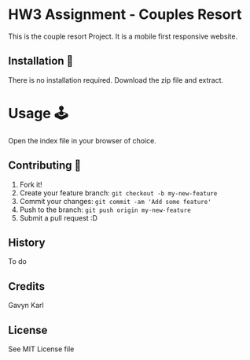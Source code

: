 # HW3 Assignment - Couples Resort

This is the couple resort Project. It is a mobile first responsive website.

## Installation 📁

There is no installation required. Download the zip file and extract.

# Usage 🕹️

Open the index file in your browser of choice.

## Contributing 🤝
1. Fork it!
2. Create your feature branch: `git checkout -b my-new-feature`
3. Commit your changes: `git commit -am 'Add some feature'`
4. Push to the branch: `git push origin my-new-feature`
5. Submit a pull request :D

## History

To do

## Credits
Gavyn Karl

## License
See MIT License file